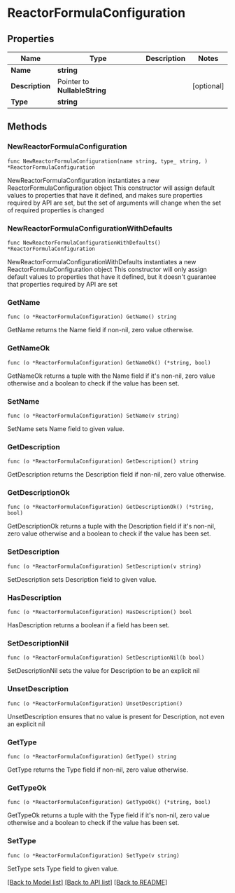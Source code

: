 # ReactorFormulaConfiguration

## Properties

Name | Type | Description | Notes
------------ | ------------- | ------------- | -------------
**Name** | **string** |  | 
**Description** | Pointer to **NullableString** |  | [optional] 
**Type** | **string** |  | 

## Methods

### NewReactorFormulaConfiguration

`func NewReactorFormulaConfiguration(name string, type_ string, ) *ReactorFormulaConfiguration`

NewReactorFormulaConfiguration instantiates a new ReactorFormulaConfiguration object
This constructor will assign default values to properties that have it defined,
and makes sure properties required by API are set, but the set of arguments
will change when the set of required properties is changed

### NewReactorFormulaConfigurationWithDefaults

`func NewReactorFormulaConfigurationWithDefaults() *ReactorFormulaConfiguration`

NewReactorFormulaConfigurationWithDefaults instantiates a new ReactorFormulaConfiguration object
This constructor will only assign default values to properties that have it defined,
but it doesn't guarantee that properties required by API are set

### GetName

`func (o *ReactorFormulaConfiguration) GetName() string`

GetName returns the Name field if non-nil, zero value otherwise.

### GetNameOk

`func (o *ReactorFormulaConfiguration) GetNameOk() (*string, bool)`

GetNameOk returns a tuple with the Name field if it's non-nil, zero value otherwise
and a boolean to check if the value has been set.

### SetName

`func (o *ReactorFormulaConfiguration) SetName(v string)`

SetName sets Name field to given value.


### GetDescription

`func (o *ReactorFormulaConfiguration) GetDescription() string`

GetDescription returns the Description field if non-nil, zero value otherwise.

### GetDescriptionOk

`func (o *ReactorFormulaConfiguration) GetDescriptionOk() (*string, bool)`

GetDescriptionOk returns a tuple with the Description field if it's non-nil, zero value otherwise
and a boolean to check if the value has been set.

### SetDescription

`func (o *ReactorFormulaConfiguration) SetDescription(v string)`

SetDescription sets Description field to given value.

### HasDescription

`func (o *ReactorFormulaConfiguration) HasDescription() bool`

HasDescription returns a boolean if a field has been set.

### SetDescriptionNil

`func (o *ReactorFormulaConfiguration) SetDescriptionNil(b bool)`

 SetDescriptionNil sets the value for Description to be an explicit nil

### UnsetDescription
`func (o *ReactorFormulaConfiguration) UnsetDescription()`

UnsetDescription ensures that no value is present for Description, not even an explicit nil
### GetType

`func (o *ReactorFormulaConfiguration) GetType() string`

GetType returns the Type field if non-nil, zero value otherwise.

### GetTypeOk

`func (o *ReactorFormulaConfiguration) GetTypeOk() (*string, bool)`

GetTypeOk returns a tuple with the Type field if it's non-nil, zero value otherwise
and a boolean to check if the value has been set.

### SetType

`func (o *ReactorFormulaConfiguration) SetType(v string)`

SetType sets Type field to given value.



[[Back to Model list]](../README.md#documentation-for-models) [[Back to API list]](../README.md#documentation-for-api-endpoints) [[Back to README]](../README.md)


